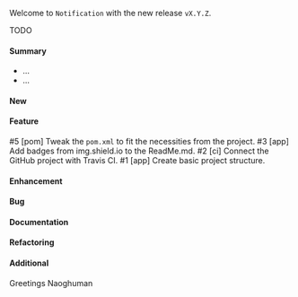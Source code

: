Welcome to `Notification` with the new release `vX.Y.Z`.

TODO



#### Summary
* ...
* ...



#### New



#### Feature
#5 [pom] Tweak the `pom.xml` to fit the necessities from the project.
#3 [app] Add badges from img.shield.io to the ReadMe.md.
#2 [ci] Connect the GitHub project with Travis CI.
#1 [app] Create basic project structure.



#### Enhancement



#### Bug



#### Documentation



#### Refactoring



#### Additional



Greetings
Naoghuman



[//]: # (Images)



[//]: # (Links)
[JavaFX]:http://docs.oracle.com/javase/8/javase-clienttechnologies.htm
[Maven]:http://maven.apache.org/



[//]: # (Issues which will be integrated in this release)
